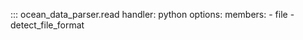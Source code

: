 
::: ocean_data_parser.read
    handler: python
    options:
        members:
            - file
            - detect_file_format